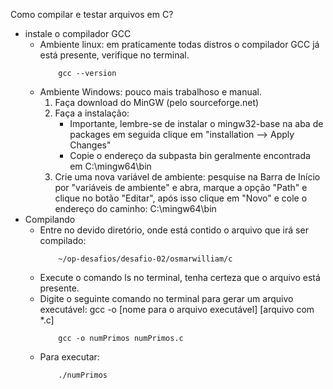 Como compilar e testar arquivos em C?
- instale o compilador GCC
    *   Ambiente linux: em praticamente todas distros o compilador GCC já está presente, verifique no terminal.
        ```
            gcc --version
        ```
    *   Ambiente Windows: pouco mais trabalhoso e manual.
        1) Faça download do MinGW (pelo sourceforge.net)
        2) Faça a instalação:
            *   Importante, lembre-se de instalar o mingw32-base na aba de packages em seguida clique em "installation --> Apply Changes"
            *   Copie o endereço da subpasta bin geralmente encontrada em C:\mingw64\bin
        3) Crie uma nova variável de ambiente: pesquise na Barra de Início por "variáveis de ambiente" e abra, marque a opção "Path" e clique no botão "Editar", após isso clique em "Novo" e cole o endereço do caminho: C:\mingw64\bin
- Compilando
    *   Entre no devido diretório, onde está contido o arquivo que irá ser compilado:
        ```
            ~/op-desafios/desafio-02/osmarwilliam/c
        ```
    *   Execute o comando ls no terminal, tenha certeza que o arquivo está presente.
    *   Digite o seguinte comando no terminal para gerar um arquivo executável: gcc -o [nome para o arquivo executável] [arquivo com *.c]
        ```
            gcc -o numPrimos numPrimos.c
        ```
    *   Para executar:
        ```
            ./numPrimos
        ```